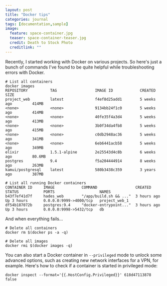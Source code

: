 ```yaml
---
layout: post
title: "Docker tips"
categories: journal
tags: [documentation,sample]
image:
  feature: space-container.jpg
  teaser: space-container-teaser.jpg
  credit: Death to Stock Photo
  creditlink: ""
---
```


Recently, I started working with Docker on various projects.
So here's just a bunch of commands I've found to be quite helpful while troubleshooting errors with Docker.

```$xslt
# List all containers
docker images
REPOSITORY          TAG                 IMAGE ID            CREATED             SIZE
project_web         latest              f4ef8d25add1        5 weeks ago         414MB
<none>              <none>              9134bb24f1c0        5 weeks ago         414MB
<none>              <none>              40fe35f4a3d4        5 weeks ago         413MB
<none>              <none>              3b0f34da4fb8        5 weeks ago         415MB
<none>              <none>              c0db2948ac36        5 weeks ago         341MB
<none>              <none>              6eb6441acb58        5 weeks ago         349MB
elixir              1.5.1-alpine        2e25543d4c8b        6 weeks ago         80.6MB
postgres            9.4                 f5a204444914        8 weeks ago         263MB
kamui/postgresql    latest              580b3438c359        3 years ago         387MB

# List all running Docker containers
CONTAINER ID     IMAGE            COMMAND                 CREATED          STATUS           PORTS                    NAMES
b43f7ef41d7f     hades_web        "/app/build.sh && ..."  3 hours ago      Up 3 hours       0.0.0.0:9999->4000/tcp   project_web_1
df54b187072b     postgres:9.4     "docker-entrypoint..."  3 hours ago      Up 3 hours       0.0.0.0:9998->5432/tcp   db

```

And when everything fails...

```$xslt
# Delete all containers
docker rm $(docker ps -a -q)

# Delete all images
docker rmi $(docker images -q)
```

You can also start a Docker container in `--privileged` mode to unlock some advanced options, such as creating new network interfaces for a VPN, for example. Here's how to check if a container is started in privileged mode:

```
docker inspect --format='{{.HostConfig.Privileged}}' 618d47113878
false
```
